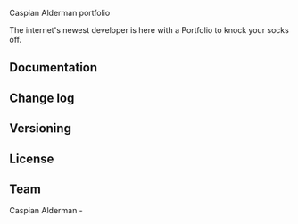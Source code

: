 
Caspian Alderman portfolio

The internet's newest developer is here with a Portfolio to knock your socks off. 


## Documentation



## Change log


## Versioning


## License


## Team
Caspian Alderman - 

